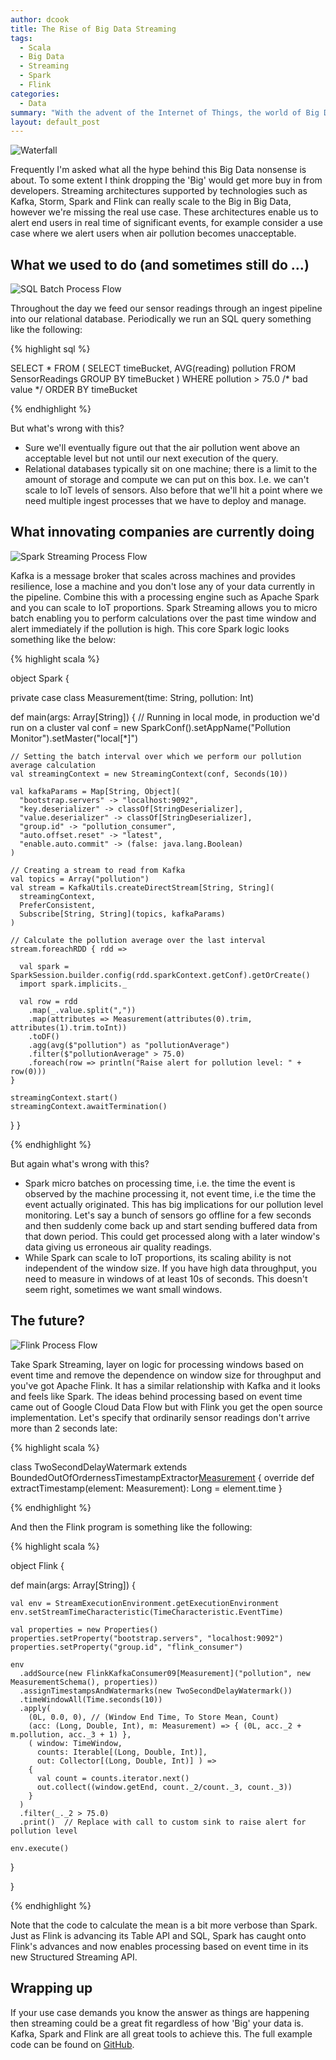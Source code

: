```yaml
---
author: dcook
title: The Rise of Big Data Streaming
tags:
  - Scala
  - Big Data
  - Streaming
  - Spark
  - Flink
categories:
  - Data
summary: "With the advent of the Internet of Things, the world of Big Data couldn't be more relevant.  This post gives an overview of technologies that achieve processing at scale and in real time."
layout: default_post
---
```


<img src="{{ site.baseurl }}/dcook/assets/chapmanFalls.jpg" alt="Waterfall"/>

Frequently I'm asked what all the hype behind this Big Data nonsense is about.   To some extent I think dropping the 'Big' would get more buy in from developers.  Streaming architectures supported by technologies such as Kafka, Storm, Spark and Flink can really scale to the Big in Big Data, however we're missing the real use case.  These architectures enable us to alert end users in real time of significant events, for example consider a use case where we alert users when air pollution becomes unacceptable.

## What we used to do (and sometimes still do ...)

<img src="{{ site.baseurl }}/dcook/assets/sqlFlow.png" alt="SQL Batch Process Flow"/>

Throughout the day we feed our sensor readings through an ingest pipeline into our relational database.  Periodically we run an SQL query something like the following:

{% highlight sql %}

SELECT *
FROM
(
  SELECT timeBucket, AVG(reading) pollution
  FROM SensorReadings
  GROUP BY timeBucket
)
WHERE pollution > 75.0     /* bad value */
ORDER BY timeBucket

{% endhighlight %}

But what's wrong with this?

* Sure we'll eventually figure out that the air pollution went above an acceptable level but not until our next execution of the query.
* Relational databases typically sit on one machine; there is a limit to the amount of storage and compute we can put on this box.  I.e. we can't scale to IoT levels of sensors. Also before that we'll hit a point where we need multiple ingest processes that we have to deploy and manage.

## What innovating companies are currently doing

<img src="{{ site.baseurl }}/dcook/assets/sparkFlow.png" alt="Spark Streaming Process Flow"/>

Kafka is a message broker that scales across machines and provides resilience, lose a machine and you don't lose any of your data currently in the pipeline.  Combine this with a processing engine such as Apache Spark and you can scale to IoT proportions.  Spark Streaming allows you to micro batch enabling you to perform calculations over the past time window and alert immediately if the pollution is high. This core Spark logic looks something like the below:

{% highlight scala %}

object Spark {

  private case class Measurement(time: String, pollution: Int)

  def main(args: Array[String]) {
    // Running in local mode, in production we'd run on a cluster
    val conf = new SparkConf().setAppName("Pollution Monitor").setMaster("local[*]")

    // Setting the batch interval over which we perform our pollution average calculation
    val streamingContext = new StreamingContext(conf, Seconds(10))

    val kafkaParams = Map[String, Object](
      "bootstrap.servers" -> "localhost:9092",
      "key.deserializer" -> classOf[StringDeserializer],
      "value.deserializer" -> classOf[StringDeserializer],
      "group.id" -> "pollution_consumer",
      "auto.offset.reset" -> "latest",
      "enable.auto.commit" -> (false: java.lang.Boolean)
    )

    // Creating a stream to read from Kafka
    val topics = Array("pollution")
    val stream = KafkaUtils.createDirectStream[String, String](
      streamingContext,
      PreferConsistent,
      Subscribe[String, String](topics, kafkaParams)
    )

    // Calculate the pollution average over the last interval
    stream.foreachRDD { rdd =>

      val spark = SparkSession.builder.config(rdd.sparkContext.getConf).getOrCreate()
      import spark.implicits._

      val row = rdd
        .map(_.value.split(","))
        .map(attributes => Measurement(attributes(0).trim, attributes(1).trim.toInt))
        .toDF()
        .agg(avg($"pollution") as "pollutionAverage")
        .filter($"pollutionAverage" > 75.0)
        .foreach(row => println("Raise alert for pollution level: " + row(0)))
    }

    streamingContext.start()
    streamingContext.awaitTermination()
  }
}

{% endhighlight %}

But again what's wrong with this?

* Spark micro batches on processing time, i.e. the time the event is observed by the machine processing it, not event time, i.e the time the event actually originated.  This has big implications for our pollution level monitoring.  Let's say a bunch of sensors go offline for a few seconds and then suddenly come back up and start sending buffered data from that down period.  This could get processed along with a later window's data giving us erroneous air quality readings.
* While Spark can scale to IoT proportions, its scaling ability is not independent of the window size.  If you have high data throughput, you need to measure in windows of at least 10s of seconds.  This doesn't seem right, sometimes we want small windows.

## The future?

<img src="{{ site.baseurl }}/dcook/assets/flinkFlow.png" alt="Flink Process Flow"/>

Take Spark Streaming, layer on logic for processing windows based on event time and remove the dependence on window size for throughput and you've got Apache Flink.  It has a similar relationship with Kafka and it looks and feels like Spark.  The ideas behind processing based on event time came out of Google Cloud Data Flow but with Flink you get the open source implementation.  Let's specify that ordinarily sensor readings don't arrive more than 2 seconds late:

{% highlight scala %}

class TwoSecondDelayWatermark extends BoundedOutOfOrdernessTimestampExtractor[Measurement](Time.seconds(2)) {
  override def extractTimestamp(element: Measurement): Long = element.time
}

{% endhighlight %}

And then the Flink program is something like the following:

{% highlight scala %}

object Flink {

  def main(args: Array[String]) {

    val env = StreamExecutionEnvironment.getExecutionEnvironment
    env.setStreamTimeCharacteristic(TimeCharacteristic.EventTime)

    val properties = new Properties()
    properties.setProperty("bootstrap.servers", "localhost:9092")
    properties.setProperty("group.id", "flink_consumer")

    env
      .addSource(new FlinkKafkaConsumer09[Measurement]("pollution", new MeasurementSchema(), properties))
      .assignTimestampsAndWatermarks(new TwoSecondDelayWatermark())
      .timeWindowAll(Time.seconds(10))
      .apply(
        (0L, 0.0, 0), // (Window End Time, To Store Mean, Count)
        (acc: (Long, Double, Int), m: Measurement) => { (0L, acc._2 + m.pollution, acc._3 + 1) },
        ( window: TimeWindow,
          counts: Iterable[(Long, Double, Int)],
          out: Collector[(Long, Double, Int)] ) =>
        {
          val count = counts.iterator.next()
          out.collect((window.getEnd, count._2/count._3, count._3))
        }
      )
      .filter(_._2 > 75.0)
      .print()  // Replace with call to custom sink to raise alert for pollution level

    env.execute()
  }

}

{% endhighlight %}

Note that the code to calculate the mean is a bit more verbose than Spark.  Just as Flink is advancing its Table API and SQL, Spark has caught onto Flink's advances and now enables processing based on event time in its new Structured Streaming API.

## Wrapping up

If your use case demands you know the answer as things are happening then streaming could be a great fit regardless of how 'Big' your data is. Kafka, Spark and Flink are all great tools to achieve this.  The full example code can be found on [GitHub](https://github.com/dscook/streaming-examples).
